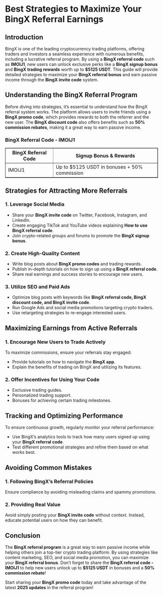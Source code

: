 <h1>Best Strategies to Maximize Your BingX Referral Earnings</h1>
<h2>Introduction</h2>
<p>BingX is one of the leading cryptocurrency trading platforms, offering traders and investors a seamless experience with numerous benefits, including a lucrative referral program. By using a <strong>BingX referral code</strong> such as <strong>IMOIJ1</strong>, new users can unlock exclusive perks like a <strong>BingX signup bonus</strong> and <strong>BingX trading rewards</strong> worth up to <strong>$5125 USDT</strong>. This guide will provide detailed strategies to maximize your <strong>BingX referral bonus</strong> and earn passive income through the <strong>BingX invite code</strong> system.</p>

<h2>Understanding the BingX Referral Program</h2>
<p>Before diving into strategies, it’s essential to understand how the BingX referral system works. The platform allows users to invite friends using a <strong>BingX promo code</strong>, which provides rewards to both the referrer and the new user. The <strong>BingX discount code</strong> also offers benefits such as <strong>50% commission rebates</strong>, making it a great way to earn passive income.</p>

<h3>BingX Referral Code - IMOIJ1</h3>
<table border="1">
    <tr>
        <th>BingX Referral Code</th>
        <th>Signup Bonus & Rewards</th>
    </tr>
    <tr>
        <td>IMOIJ1</td>
        <td>Up to $5125 USDT in bonuses + 50% commission</td>
    </tr>
</table>

<h2>Strategies for Attracting More Referrals</h2>
<h3>1. Leverage Social Media</h3>
<ul>
    <li>Share your <strong>BingX invite code</strong> on Twitter, Facebook, Instagram, and LinkedIn.</li>
    <li>Create engaging TikTok and YouTube videos explaining <strong>How to use BingX referral code</strong>.</li>
    <li>Join crypto-related groups and forums to promote the <strong>BingX signup bonus</strong>.</li>
</ul>

<h3>2. Create High-Quality Content</h3>
<ul>
    <li>Write blog posts about <strong>BingX promo codes</strong> and trading rewards.</li>
    <li>Publish in-depth tutorials on how to sign up using a <strong>BingX referral code</strong>.</li>
    <li>Share real earnings and success stories to encourage new users.</li>
</ul>

<h3>3. Utilize SEO and Paid Ads</h3>
<ul>
    <li>Optimize blog posts with keywords like <strong>BingX referral code, BingX discount code, and BingX invite code</strong>.</li>
    <li>Run Google Ads and social media promotions targeting crypto traders.</li>
    <li>Use retargeting strategies to re-engage interested users.</li>
</ul>

<h2>Maximizing Earnings from Active Referrals</h2>
<h3>1. Encourage New Users to Trade Actively</h3>
<p>To maximize commissions, ensure your referrals stay engaged:</p>
<ul>
    <li>Provide tutorials on how to navigate the <strong>BingX app</strong>.</li>
    <li>Explain the benefits of trading on BingX and utilizing its features.</li>
</ul>

<h3>2. Offer Incentives for Using Your Code</h3>
<ul>
    <li>Exclusive trading guides.</li>
    <li>Personalized trading support.</li>
    <li>Bonuses for achieving certain trading milestones.</li>
</ul>

<h2>Tracking and Optimizing Performance</h2>
<p>To ensure continuous growth, regularly monitor your referral performance:</p>
<ul>
    <li>Use BingX’s analytics tools to track how many users signed up using your <strong>BingX referral code</strong>.</li>
    <li>Test different promotional strategies and refine them based on what works best.</li>
</ul>

<h2>Avoiding Common Mistakes</h2>
<h3>1. Following BingX’s Referral Policies</h3>
<p>Ensure compliance by avoiding misleading claims and spammy promotions.</p>

<h3>2. Providing Real Value</h3>
<p>Avoid simply posting your <strong>BingX invite code</strong> without context. Instead, educate potential users on how they can benefit.</p>

<h2>Conclusion</h2>
<p>The <strong>BingX referral program</strong> is a great way to earn passive income while helping others join a top-tier crypto trading platform. By using strategies like content marketing, SEO, and social media promotion, you can maximize your <strong>BingX referral bonus</strong>. Don’t forget to share the <strong>BingX referral code - IMOIJ1</strong> to help new users unlock up to <strong>$5125 USDT</strong> in bonuses and a <strong>50% commission rebate</strong>!</p>

<p>Start sharing your <strong>BingX promo code</strong> today and take advantage of the latest <strong>2025 updates</strong> in the referral program!</p>
